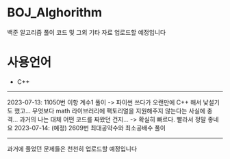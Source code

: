 # BOJ_Alghorithm
백준 알고리즘 풀이 코드 및 그외 기타 자료 업로드할 예정입니다

# 사용언어
- C++

---
2023-07-13: 11050번 이항 계수1 풀이
-> 파이썬 쓰다가 오랜만에 C++ 해서 낯설기도 했고... 무엇보다 math 라이브러리에 팩토리얼을 지원해주지 않는다는 사실에 충격... 
과거의 나는 대체 어떤 코드를 짜왔던 건지...
-> 확실히 빠르다. 빨라서 정말 좋네요
2023-07-14: (예정) 2609번 최대공약수와 최소공배수 풀이

---

과거에 풀었던 문제들은 천천히 업로드할 예정입니다
